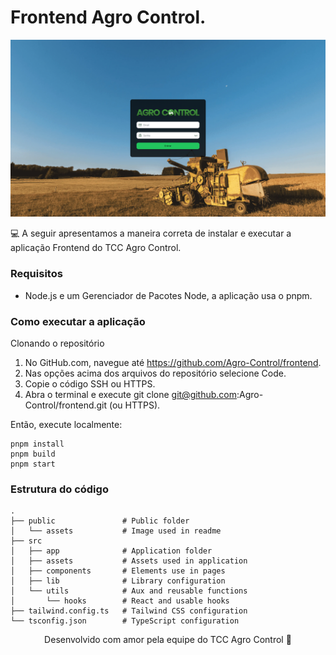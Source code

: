 # Frontend Agro Control.

<p align="center">
  <a href="https://github.com/maiconlara/nextjs-template"><img src="public/assets/readme-banner.png" alt="banner"></a>
</p>

💻 A seguir apresentamos a maneira correta de instalar e executar a aplicação Frontend do TCC Agro Control.


### Requisitos

- Node.js e um Gerenciador de Pacotes Node, a aplicação usa o pnpm.

### Como executar a aplicação

Clonando o repositório


1. No GitHub.com, navegue até https://github.com/Agro-Control/frontend.
2. Nas opções acima dos arquivos do repositório selecione Code.
3. Copie o código SSH ou HTTPS.
4. Abra o terminal e execute git clone git@github.com:Agro-Control/frontend.git (ou HTTPS).


Então, execute localmente:

```
pnpm install
pnpm build
pnpm start
```

### Estrutura do código

```
.
├── public               # Public folder
│   └── assets           # Image used in readme
├── src
│   ├── app              # Application folder
│   ├── assets           # Assets used in application
│   ├── components       # Elements use in pages
│   ├── lib              # Library configuration
│   └── utils            # Aux and reusable functions
│       └── hooks        # React and usable hooks
├── tailwind.config.ts   # Tailwind CSS configuration
└── tsconfig.json        # TypeScript configuration
```



<p align="center">Desenvolvido com amor pela equipe do TCC Agro Control 🤍</p>
